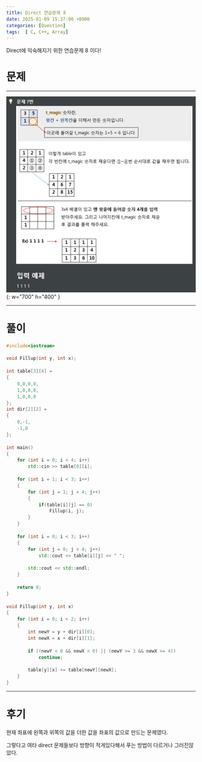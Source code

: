 ```yaml
---
title: Direct 연습문제 8
date: 2025-01-09 15:37:00 +0900
categories: [Question]  
tags:  [ C, C++, Array]
---
```


Direct에 익숙해지기 위한 연습문제 8 이다!

# 문제   
---------------------------------------
![Desktop View](/assets/img/Direct8.png){: w="700" h="400" }

---------------------------------------

# 풀이

```c++
#include<iostream>

void Fillup(int y, int x);

int table[3][4] =
{
    0,0,0,0,
    1,0,0,0,
    1,0,0,0
};
int dir[2][2] =
{
    0,-1,
    -1,0
};

int main()
{
    for (int i = 0; i < 4; i++)
        std::cin >> table[0][i];
    
    for (int i = 1; i < 3; i++)
    {
        for (int j = 1; j < 4; j++)		
        {
            if(table[i][j] == 0)
                Fillup(i, j);
        }
    }
    
    for (int i = 0; i < 3; i++)
    {
        for (int j = 0; j < 4; j++)
            std::cout << table[i][j] << " ";
        
        std::cout << std::endl;
    }
    
    return 0;
}

void Fillup(int y, int x)
{
    for (int i = 0; i < 2; i++)
    {
        int newY = y + dir[i][0];
        int newX = x + dir[i][1];
    
        if ((newY < 0 && newX < 0) || (newY >= 3 && newX >= 4))
            continue;
    
        table[y][x] += table[newY][newX];
    }
}
```
---------------------------------------

# 후기

현재 좌표에 왼쪽과 위쪽의 값을 더한 값을 좌표의 값으로 만드는 문제였다.

그렇다고 여타 direct 문제들보다 방향이 적게있다해서 푸는 방법이 다르거나 그러진않았다.
